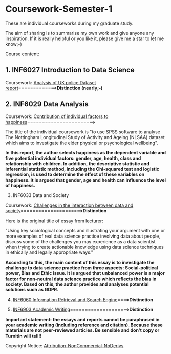 # Coursework-Semester-1

These are individual courseworks during my graduate study. 

The aim of sharing is to summarise my own work and give anyone any inspiration. If it is really helpful or you like it, please give me a star to let me know;-)

Course  content:

## 1. INF6027 Introduction to Data Science
Coursework: [Analysis of UK police Dataset report](https://github.com/H-Z-Kevin/Coursework-Semester-1/blob/master/Coursework-Final-Version/Introduction_to_Data_Science.pdf)=============>**Distinction (nearly;-)**

## 2. INF6029 Data Analysis

Coursework: [Contribution of individual factors to happiness](https://github.com/H-Z-Kevin/Coursework-Semester-1/blob/master/Coursework-Final-Version/Data_Analysis.pdf)=======================>

The title of the individual coursework is "to use SPSS software to analyse The Nottingham Longitudinal Study of Activity and Ageing (NLSAA) dataset which aims to investigate the elder physical or psychological wellbeing". 

**In this report, the author selects happiness as the dependent variable and five potential individual factors: gender, age, health, class and relationship with children. In addition, the descriptive statistic and inferential statistic method, including the Chi-squared test and logistic regression, is used to determine the effect of these variables on happiness. It is argued that gender, age and health can influence the level of happiness.**

3. INF6033 Data and Society

Coursework: [Challenges in the interaction between data and society](https://github.com/H-Z-Kevin/Coursework-Semester-1/blob/master/Coursework-Final-Version/Data_and_Society.pdf)=====================>**Distinction**

Here is the original title of essay from lecturer:

"Using key sociological concepts and illustrating your argument with one or more examples of real data science practice involving data about people, discuss some of the challenges you may experience as a data scientist when trying to create actionable knowledge using data science techniques in ethically and legally appropriate ways."

**According to this, the main content of this essay is to investigate the challenge to data science practice from three aspects: Social-political power, Bias and Ethic issue. It is argued that unbalanced power is a major factor for non-neutral data science practice which reflects the bias in society. Based on this, the author provides and analyses potential solutions such as GDPR.**

4. [INF6060 Information Retrieval and Search Engine](https://github.com/H-Z-Kevin/Coursework-Semester-1/issues/2)====>**Distinction**

5. [INF6903 Academic Writing](https://github.com/H-Z-Kevin/Coursework-Semester-1/issues/3)====================>**Distinction**

**Important statement: the essays and reports cannot be paraphrased in your academic writing (including reference and citation). Because these materials are not peer-reviewed articles. Be sensible and don't copy or Turnitin will tell!!**

Copyright Notice: [Attribution-NonCommercial-NoDerivs](https://creativecommons.org/licenses/by-nc-nd/3.0/deed.en)
